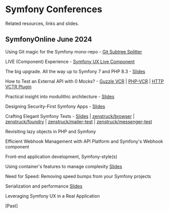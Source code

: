 # Symfony Conferences

Related resources, links and slides.

## SymfonyOnline June 2024

Using Git magic for the Symfony mono-repo -
[Git Subtree Splitter](https://github.com/splitsh/lite)

LIVE (Component) Experience -
[Symfony UX Live Component](https://ux.symfony.com/live-component)

The big upgrade. All the way up to Symfony 7 and PHP 8.3 -
[Slides](https://speakerdeck.com/barelon/the-big-upgrade-all-the-way-up-to-symfony-7-and-php-8-dot-3)

How to Test an External API with 0 Mocks? - 
[Guzzle VCR](https://github.com/dshafik/guzzlehttp-vcr) | [PHP-VCR](https://github.com/php-vcr/php-vcr) | [HTTP VCTR Plugin](https://github.com/php-http/vcr-plugin)

Practical insight into modulithic architecture -
[Slides](https://speakerdeck.com/maxbeckers/practical-insight-into-modulithic-architecture)

Designing Security-First Symfony Apps -
[Slides](https://github.com/llupa/talks/blob/main/SymfonyOnline-2024-SSDLC.pdf)

Crafting Elegant Symfony Tests - 
[Slides](https://speakerdeck.com/kbond/crafting-elegant-symfony-tests) |
[zenstruck/browser](https://github.com/zenstruck/browser) |
[zenstruck/foundry](https://github.com/zenstruck/foundry) |
[zenstruck/mailer-test](https://github.com/zenstruck/mailer-test) |
[zenstruck/messenger-test](https://github.com/zenstruck/messenger-test)

Revisiting lazy objects in PHP and Symfony

Efficient Webhook Management with API Platform and Symfony's Webhook component

Front-end application development, Symfony-style(s)

Using container's features to manage complexity
[Slides](https://haru-atari.com/files/conferences/advanced-symfony-container.pdf)

Need for Speed: Removing speed bumps from your Symfony projects

Serialization and performance
[Slides](https://slides.com/mathiasarlaud/symfony-live-un-serializer-sous-steroides-21e5b7)

Leveraging Symfony UX in a Real Application

[Past]
